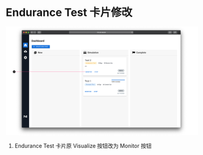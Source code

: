# Endurance Test 卡片修改

![Endurance Test Monitor Button](../../imgs/ns_prd/Endurance_test_card.png)

1. Endurance Test 卡片原 Visualize 按钮改为 Monitor 按钮
